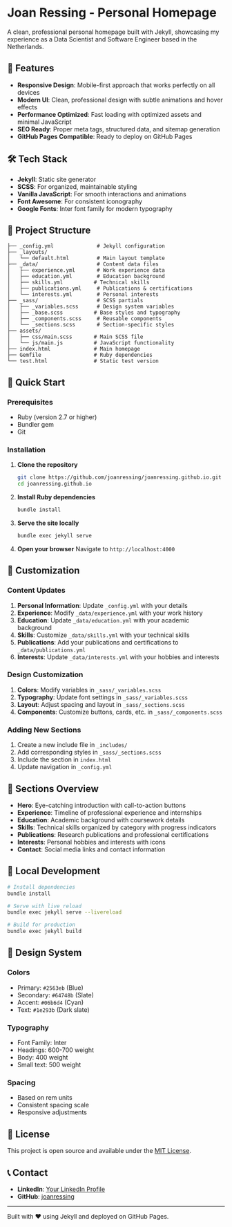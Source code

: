 # Joan Ressing - Personal Homepage

A clean, professional personal homepage built with Jekyll, showcasing my experience as a Data Scientist and Software Engineer based in the Netherlands.

## 🌟 Features

- **Responsive Design**: Mobile-first approach that works perfectly on all devices
- **Modern UI**: Clean, professional design with subtle animations and hover effects
- **Performance Optimized**: Fast loading with optimized assets and minimal JavaScript
- **SEO Ready**: Proper meta tags, structured data, and sitemap generation
- **GitHub Pages Compatible**: Ready to deploy on GitHub Pages

## 🛠️ Tech Stack

- **Jekyll**: Static site generator
- **SCSS**: For organized, maintainable styling
- **Vanilla JavaScript**: For smooth interactions and animations
- **Font Awesome**: For consistent iconography
- **Google Fonts**: Inter font family for modern typography

## 📁 Project Structure

```
├── _config.yml              # Jekyll configuration
├── _layouts/
│   └── default.html         # Main layout template
├── _data/                   # Content data files
│   ├── experience.yml       # Work experience data
│   ├── education.yml        # Education background
│   ├── skills.yml          # Technical skills
│   ├── publications.yml     # Publications & certifications
│   └── interests.yml        # Personal interests
├── _sass/                   # SCSS partials
│   ├── _variables.scss      # Design system variables
│   ├── _base.scss          # Base styles and typography
│   ├── _components.scss     # Reusable components
│   └── _sections.scss       # Section-specific styles
├── assets/
│   ├── css/main.scss       # Main SCSS file
│   └── js/main.js          # JavaScript functionality
├── index.html              # Main homepage
├── Gemfile                 # Ruby dependencies
└── test.html               # Static test version
```

## 🚀 Quick Start

### Prerequisites

- Ruby (version 2.7 or higher)
- Bundler gem
- Git

### Installation

1. **Clone the repository**
   ```bash
   git clone https://github.com/joanressing/joanressing.github.io.git
   cd joanressing.github.io
   ```

2. **Install Ruby dependencies**
   ```bash
   bundle install
   ```

3. **Serve the site locally**
   ```bash
   bundle exec jekyll serve
   ```

4. **Open your browser**
   Navigate to `http://localhost:4000`

## 🎨 Customization

### Content Updates

1. **Personal Information**: Update `_config.yml` with your details
2. **Experience**: Modify `_data/experience.yml` with your work history
3. **Education**: Update `_data/education.yml` with your academic background
4. **Skills**: Customize `_data/skills.yml` with your technical skills
5. **Publications**: Add your publications and certifications to `_data/publications.yml`
6. **Interests**: Update `_data/interests.yml` with your hobbies and interests

### Design Customization

1. **Colors**: Modify variables in `_sass/_variables.scss`
2. **Typography**: Update font settings in `_sass/_variables.scss`
3. **Layout**: Adjust spacing and layout in `_sass/_sections.scss`
4. **Components**: Customize buttons, cards, etc. in `_sass/_components.scss`

### Adding New Sections

1. Create a new include file in `_includes/`
2. Add corresponding styles in `_sass/_sections.scss`
3. Include the section in `index.html`
4. Update navigation in `_config.yml`

## 📱 Sections Overview

- **Hero**: Eye-catching introduction with call-to-action buttons
- **Experience**: Timeline of professional experience and internships
- **Education**: Academic background with coursework details
- **Skills**: Technical skills organized by category with progress indicators
- **Publications**: Research publications and professional certifications
- **Interests**: Personal hobbies and interests with icons
- **Contact**: Social media links and contact information

## 🔧 Local Development

```bash
# Install dependencies
bundle install

# Serve with live reload
bundle exec jekyll serve --livereload

# Build for production
bundle exec jekyll build
```

## 🎨 Design System

### Colors
- Primary: `#2563eb` (Blue)
- Secondary: `#64748b` (Slate)
- Accent: `#06b6d4` (Cyan)
- Text: `#1e293b` (Dark slate)

### Typography
- Font Family: Inter
- Headings: 600-700 weight
- Body: 400 weight
- Small text: 500 weight

### Spacing
- Based on rem units
- Consistent spacing scale
- Responsive adjustments

## 📄 License

This project is open source and available under the [MIT License](LICENSE).

## 📞 Contact

- **LinkedIn**: [Your LinkedIn Profile](https://linkedin.com/in/your-profile)
- **GitHub**: [joanressing](https://github.com/joanressing)

---

Built with ❤️ using Jekyll and deployed on GitHub Pages.
